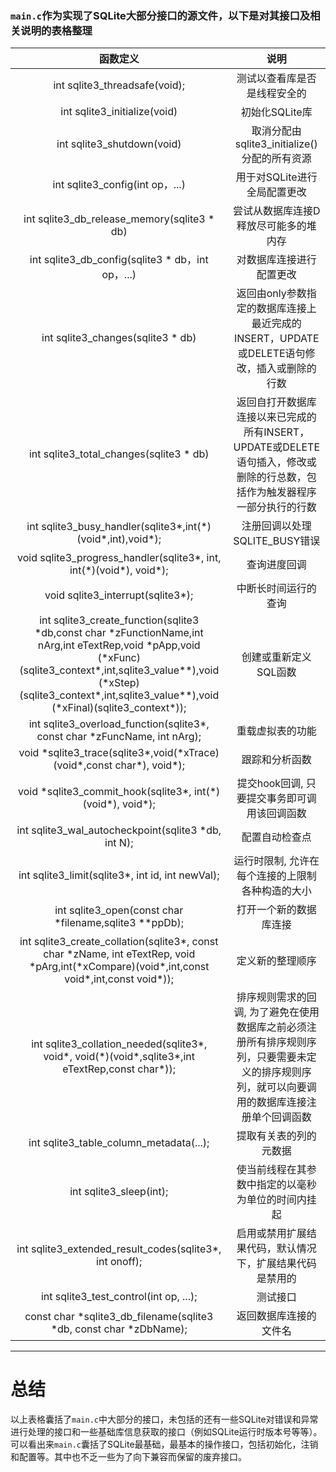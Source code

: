 ### `main.c`作为实现了SQLite大部分接口的源文件，以下是对其接口及相关说明的表格整理
|函数定义|说明|
|:----:|:----:|
|int sqlite3_threadsafe(void);|测试以查看库是否是线程安全的
|int sqlite3_initialize(void)|初始化SQLite库
|int  sqlite3_shutdown(void)|取消分配由sqlite3_initialize()分配的所有资源
|int  sqlite3_config(int op，...)|用于对SQLite进行全局配置更改
|int  sqlite3_db_release_memory(sqlite3 * db)|尝试从数据库连接D释放尽可能多的堆内存
|int  sqlite3_db_config(sqlite3 * db，int op，...)|对数据库连接进行配置更改
|int  sqlite3_changes(sqlite3 * db)|返回由only参数指定的数据库连接上最近完成的INSERT，UPDATE或DELETE语句修改，插入或删除的行数
|int  sqlite3_total_changes(sqlite3 * db)|返回自打开数据库连接以来已完成的所有INSERT，UPDATE或DELETE语句插入，修改或删除的行总数，包括作为触发器程序一部分执行的行数
|int sqlite3_busy_handler(sqlite3*,int(\*)(void*,int),void*);|注册回调以处理SQLITE_BUSY错误
|void sqlite3_progress_handler(sqlite3*, int, int(\*)(void*), void*);|查询进度回调
|void sqlite3_interrupt(sqlite3*);|中断长时间运行的查询
|int sqlite3_create_function(sqlite3 \*db,const char \*zFunctionName,int nArg,int eTextRep,void \*pApp,void (\*xFunc)(sqlite3_context*,int,sqlite3_value*\*),void (\*xStep)(sqlite3_context*,int,sqlite3_value*\*),void (\*xFinal)(sqlite3_context*));|创建或重新定义SQL函数
|int sqlite3_overload_function(sqlite3*, const char *zFuncName, int nArg);|重载虚拟表的功能
|void \*sqlite3_trace(sqlite3*,void(\*xTrace)(void*,const char*), void*);|跟踪和分析函数
|void \*sqlite3_commit_hook(sqlite3*, int(\*)(void*), void*);|提交hook回调, 只要提交事务即可调用该回调函数
|int sqlite3_wal_autocheckpoint(sqlite3 *db, int N);|配置自动检查点
|int sqlite3_limit(sqlite3*, int id, int newVal);|运行时限制, 允许在每个连接的上限制各种构造的大小
|int sqlite3_open(const char *filename,sqlite3 *\*ppDb);|打开一个新的数据库连接
|int sqlite3_create_collation(sqlite3*, const char \*zName, int eTextRep, void \*pArg,int(\*xCompare)(void*,int,const void*,int,const void*));|定义新的整理顺序
|int sqlite3_collation_needed(sqlite3*, void*, void(\*)(void*,sqlite3*,int eTextRep,const char*));|排序规则需求的回调, 为了避免在使用数据库之前必须注册所有排序规则序列，只要需要未定义的排序规则序列，就可以向要调用的数据库连接注册单个回调函数 
|int sqlite3_table_column_metadata(...);|提取有关表的列的元数据
|int sqlite3_sleep(int);|使当前线程在其参数中指定的以毫秒为单位的时间内挂起
|int sqlite3_extended_result_codes(sqlite3*, int onoff);|启用或禁用扩展结果代码，默认情况下，扩展结果代码是禁用的
|int sqlite3_test_control(int op, ...);|测试接口
|const char *sqlite3_db_filename(sqlite3 *db, const char *zDbName);|返回数据库连接的文件名
***

# 总结
以上表格囊括了`main.c`中大部分的接口，未包括的还有一些SQLite对错误和异常进行处理的接口和一些基础库信息获取的接口（例如SQLite运行时版本号等等）。  
可以看出来`main.c`囊括了SQLite最基础，最基本的操作接口，包括初始化，注销和配置等。其中也不乏一些为了向下兼容而保留的废弃接口。